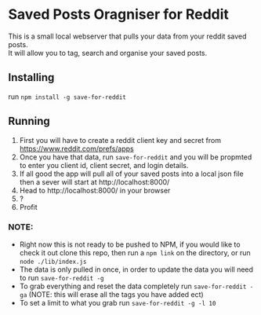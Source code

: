 # Saved Posts Oragniser for Reddit

This is a small local webserver that pulls your data from your reddit saved posts.  
It will allow you to tag, search and organise your saved posts.

## Installing

run `npm install -g save-for-reddit`

## Running

1. First you will have to create a reddit client key and secret from https://www.reddit.com/prefs/apps
2. Once you have that data, run `save-for-reddit` and you will be propmted to enter you client id, client secret, and login details.
3. If all good the app will pull all of your saved posts into a local json file then a sever will start at http://localhost:8000/
4. Head to http://localhost:8000/ in your browser
5. ?
6. Profit

### NOTE:

- Right now this is not ready to be pushed to NPM, if you would like to check it out clone this repo, then run a `npm link` on the directory, or run `node ./lib/index.js`
- The data is only pulled in once, in order to update the data you will need to run `save-for-reddit -g`
- To grab everything and reset the data completely run `save-for-reddit -ga` (NOTE: this will erase all the tags you have added ect)
- To set a limit to what you grab run `save-for-reddit -g -l 10`
